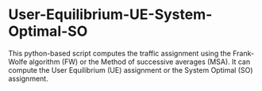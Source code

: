 # User-Equilibrium-UE-System-Optimal-SO
This python-based script computes the traffic assignment using the Frank-Wolfe algorithm (FW) or the Method of successive averages (MSA). It can compute the User Equilibrium (UE) assignment or the System Optimal (SO) assignment. 

